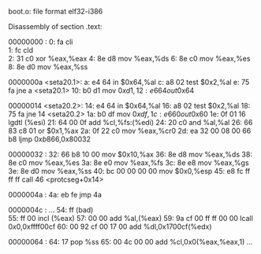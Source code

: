 
boot.o:     file format elf32-i386


Disassembly of section .text:

00000000 <start>:
   0:	fa                   	cli    
   1:	fc                   	cld    
   2:	31 c0                	xor    %eax,%eax
   4:	8e d8                	mov    %eax,%ds
   6:	8e c0                	mov    %eax,%es
   8:	8e d0                	mov    %eax,%ss

0000000a <seta20.1>:
   a:	e4 64                	in     $0x64,%al
   c:	a8 02                	test   $0x2,%al
   e:	75 fa                	jne    a <seta20.1>
  10:	b0 d1                	mov    $0xd1,%al
  12:	e6 64                	out    %al,$0x64

00000014 <seta20.2>:
  14:	e4 64                	in     $0x64,%al
  16:	a8 02                	test   $0x2,%al
  18:	75 fa                	jne    14 <seta20.2>
  1a:	b0 df                	mov    $0xdf,%al
  1c:	e6 60                	out    %al,$0x60
  1e:	0f 01 16             	lgdtl  (%esi)
  21:	64 00 0f             	add    %cl,%fs:(%edi)
  24:	20 c0                	and    %al,%al
  26:	66 83 c8 01          	or     $0x1,%ax
  2a:	0f 22 c0             	mov    %eax,%cr0
  2d:	ea 32 00 08 00 66 b8 	ljmp   $0xb866,$0x80032

00000032 <protcseg>:
  32:	66 b8 10 00          	mov    $0x10,%ax
  36:	8e d8                	mov    %eax,%ds
  38:	8e c0                	mov    %eax,%es
  3a:	8e e0                	mov    %eax,%fs
  3c:	8e e8                	mov    %eax,%gs
  3e:	8e d0                	mov    %eax,%ss
  40:	bc 00 00 00 00       	mov    $0x0,%esp
  45:	e8 fc ff ff ff       	call   46 <protcseg+0x14>

0000004a <spin>:
  4a:	eb fe                	jmp    4a <spin>

0000004c <gdt>:
	...
  54:	ff                   	(bad)  
  55:	ff 00                	incl   (%eax)
  57:	00 00                	add    %al,(%eax)
  59:	9a cf 00 ff ff 00 00 	lcall  $0x0,$0xffff00cf
  60:	00 92 cf 00 17 00    	add    %dl,0x1700cf(%edx)

00000064 <gdtdesc>:
  64:	17                   	pop    %ss
  65:	00 4c 00 00          	add    %cl,0x0(%eax,%eax,1)
	...
